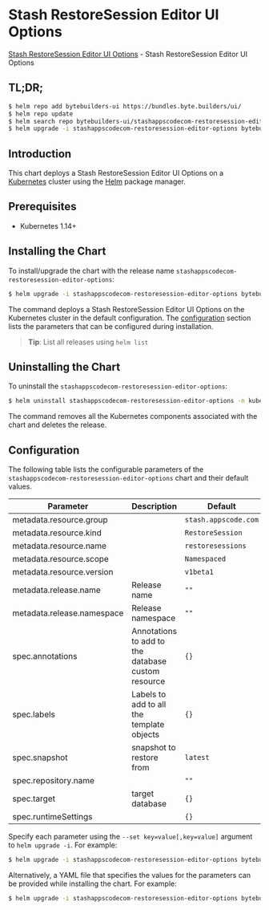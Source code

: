 # Stash RestoreSession Editor UI Options

[Stash RestoreSession Editor UI Options](https://byte.builders) - Stash RestoreSession Editor UI Options

## TL;DR;

```bash
$ helm repo add bytebuilders-ui https://bundles.byte.builders/ui/
$ helm repo update
$ helm search repo bytebuilders-ui/stashappscodecom-restoresession-editor-options --version=v0.4.21
$ helm upgrade -i stashappscodecom-restoresession-editor-options bytebuilders-ui/stashappscodecom-restoresession-editor-options -n kube-system --create-namespace --version=v0.4.21
```

## Introduction

This chart deploys a Stash RestoreSession Editor UI Options on a [Kubernetes](http://kubernetes.io) cluster using the [Helm](https://helm.sh) package manager.

## Prerequisites

- Kubernetes 1.14+

## Installing the Chart

To install/upgrade the chart with the release name `stashappscodecom-restoresession-editor-options`:

```bash
$ helm upgrade -i stashappscodecom-restoresession-editor-options bytebuilders-ui/stashappscodecom-restoresession-editor-options -n kube-system --create-namespace --version=v0.4.21
```

The command deploys a Stash RestoreSession Editor UI Options on the Kubernetes cluster in the default configuration. The [configuration](#configuration) section lists the parameters that can be configured during installation.

> **Tip**: List all releases using `helm list`

## Uninstalling the Chart

To uninstall the `stashappscodecom-restoresession-editor-options`:

```bash
$ helm uninstall stashappscodecom-restoresession-editor-options -n kube-system
```

The command removes all the Kubernetes components associated with the chart and deletes the release.

## Configuration

The following table lists the configurable parameters of the `stashappscodecom-restoresession-editor-options` chart and their default values.

|         Parameter          |                    Description                     |             Default             |
|----------------------------|----------------------------------------------------|---------------------------------|
| metadata.resource.group    |                                                    | <code>stash.appscode.com</code> |
| metadata.resource.kind     |                                                    | <code>RestoreSession</code>     |
| metadata.resource.name     |                                                    | <code>restoresessions</code>    |
| metadata.resource.scope    |                                                    | <code>Namespaced</code>         |
| metadata.resource.version  |                                                    | <code>v1beta1</code>            |
| metadata.release.name      | Release name                                       | <code>""</code>                 |
| metadata.release.namespace | Release namespace                                  | <code>""</code>                 |
| spec.annotations           | Annotations to add to the database custom resource | <code>{}</code>                 |
| spec.labels                | Labels to add to all the template objects          | <code>{}</code>                 |
| spec.snapshot              | snapshot to restore from                           | <code>latest</code>             |
| spec.repository.name       |                                                    | <code>""</code>                 |
| spec.target                | target database                                    | <code>{}</code>                 |
| spec.runtimeSettings       |                                                    | <code>{}</code>                 |


Specify each parameter using the `--set key=value[,key=value]` argument to `helm upgrade -i`. For example:

```bash
$ helm upgrade -i stashappscodecom-restoresession-editor-options bytebuilders-ui/stashappscodecom-restoresession-editor-options -n kube-system --create-namespace --version=v0.4.21 --set metadata.resource.group=stash.appscode.com
```

Alternatively, a YAML file that specifies the values for the parameters can be provided while
installing the chart. For example:

```bash
$ helm upgrade -i stashappscodecom-restoresession-editor-options bytebuilders-ui/stashappscodecom-restoresession-editor-options -n kube-system --create-namespace --version=v0.4.21 --values values.yaml
```
